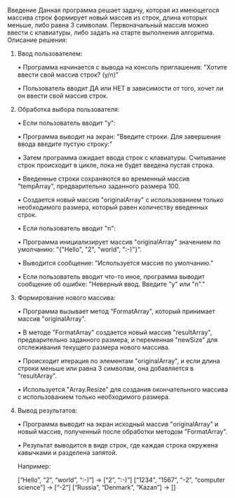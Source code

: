 Введение
Данная программа решает задачу, которая из имеющегося массива строк формирует новый массив из строк, длина которых меньше, либо равна 3 символам. Первоначальный массив можно ввести с клавиатуры, либо задать на старте выполнения алгоритма.
Описание решения:
1. Ввод пользователем:

   • Программа начинается с вывода на консоль приглашения: "Хотите ввести свой массив строк? (y/n)"

   • Пользователь вводит ДА или НЕТ в зависимости от того, хочет ли он ввести свой массив строк.


2. Обработка выбора пользователя:

    • Если пользователь вводит "y":

    • Программа выводит на экран: "Введите строки. Для завершения ввода введите пустую строку:"

    • Затем программа ожидает ввода строк с клавиатуры. Считывание строк происходит в цикле, пока не будет введена пустая строка.

    • Введенные строки сохраняются во временный массив "tempArray", предварительно заданного размера 100.

    • Создается новый массив "originalArray" с использованием только необходимого размера, который равен количеству введенных строк.

    • Если пользователь вводит "n":

    • Программа инициализирует массив "originalArray" значением по умолчанию: "{"Hello", "2", "world", ":-)"}".

    • Выводится сообщение: "Используется массив по умолчанию."

    • Если пользователь вводит что-то иное, программа выводит сообщение об ошибке: "Неверный ввод. Введите "y" или "n"."
    
3. Формирование нового массива:

    • Программа вызывает метод "FormatArray", который принимает массив "originalArray".

    • В методе "FormatArray" создается новый массив "resultArray", предварительно заданного размера, и переменная "newSize" для отслеживания текущего размера нового массива.

    • Происходит итерация по элементам "originalArray", и если длина строки меньше или равна 3 символам, она добавляется в "resultArray".

    • Используется "Array.Resize" для создания окончательного массива с использованием только необходимого размера.
    
4. Вывод результатов:

    • Программа выводит на экран исходный массив "originalArray" и новый массив, полученный после обработки методом "FormatArray".

    • Результат выводится в виде строк, где каждая строка окружена кавычками и разделена запятой.

    Например:

    [“Hello”, “2”, “world”, “:-)”] → [“2”, “:-)”]
    [“1234”, “1567”, “-2”, “computer science”] → [“-2”]
    [“Russia”, “Denmark”, “Kazan”] → []